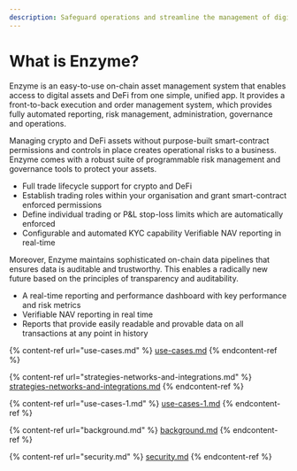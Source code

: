 ```yaml
---
description: Safeguard operations and streamline the management of digital assets
---
```


# What is Enzyme?

Enzyme is an easy-to-use on-chain asset management system that enables access to digital assets and DeFi from one simple, unified app. It provides a front-to-back execution and order management system, which provides fully automated reporting, risk management, administration, governance and operations.



Managing crypto and DeFi assets without purpose-built smart-contract permissions and controls in place creates operational risks to a business. Enzyme comes with a robust suite of programmable risk management and governance tools to protect your assets.

* Full trade lifecycle support for crypto and DeFi
* Establish trading roles within your organisation and grant smart-contract enforced permissions&#x20;
* Define individual trading or P\&L stop-loss limits which are automatically enforced
* Configurable and automated KYC capability Verifiable NAV reporting in real-time



Moreover, Enzyme maintains sophisticated on-chain data pipelines that ensures data is auditable and trustworthy. This enables a radically new future based on the principles of transparency and auditability.&#x20;

* A real-time reporting and performance dashboard with key performance and risk metrics
* Verifiable NAV reporting in real time
* Reports that provide easily readable and provable data on all transactions at any point in history

{% content-ref url="use-cases.md" %}
[use-cases.md](use-cases.md)
{% endcontent-ref %}

{% content-ref url="strategies-networks-and-integrations.md" %}
[strategies-networks-and-integrations.md](strategies-networks-and-integrations.md)
{% endcontent-ref %}

{% content-ref url="use-cases-1.md" %}
[use-cases-1.md](use-cases-1.md)
{% endcontent-ref %}

{% content-ref url="background.md" %}
[background.md](background.md)
{% endcontent-ref %}

{% content-ref url="security.md" %}
[security.md](security.md)
{% endcontent-ref %}
